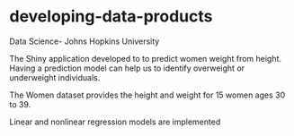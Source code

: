 # developing-data-products
Data Science- Johns Hopkins University

The Shiny application developed to to predict  women  weight from height. Having a prediction model can help us to identify overweight or underweight individuals.

The  Women dataset provides the height and weight for 15 women ages 30 to 39. 

Linear and nonlinear regression models are implemented
